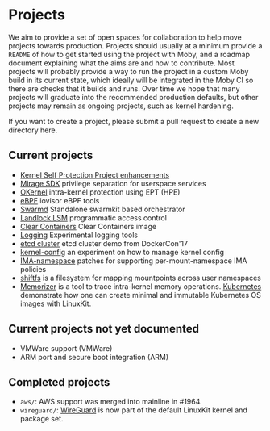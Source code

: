# Projects

We aim to provide a set of open spaces for collaboration to help move projects towards production. Projects should usually
at a minimum provide a `README` of how to get started using the project with Moby, and a roadmap document explaining what
the aims are and how to contribute. Most projects will probably provide a way to run the project in a custom Moby build
in its current state, which ideally will be integrated in the Moby CI so there are checks that it builds and runs. Over
time we hope that many projects will graduate into the recommended production defaults, but other projects may remain as
ongoing projects, such as kernel hardening.

If you want to create a project, please submit a pull request to create a new directory here.

## Current projects
- [Kernel Self Protection Project enhancements](kspp/)
- [Mirage SDK](miragesdk/) privilege separation for userspace services
- [OKernel](okernel/) intra-kernel protection using EPT (HPE)
- [eBPF](ebpf/) iovisor eBPF tools
- [Swarmd](swarmd) Standalone swarmkit based orchestrator
- [Landlock LSM](landlock/) programmatic access control
- [Clear Containers](clear-containers/) Clear Containers image
- [Logging](logging/) Experimental logging tools
- [etcd cluster](etcd/) etcd cluster demo from DockerCon'17
- [kernel-config](kernel-config/) an experiment on how to manage kernel config
- [IMA-namespace](ima-namespace/) patches for supporting per-mount-namespace
  IMA policies
- [shiftfs](shiftfs/) is a filesystem for mapping mountpoints across user
  namespaces
- [Memorizer](memorizer/) is a tool to trace intra-kernel
  memory operations. 
  [Kubernetes](kubernetes/) demonstrate how one can create minimal and immutable Kubernetes OS images with LinuxKit.

## Current projects not yet documented
- VMWare support (VMWare)
- ARM port and secure boot integration (ARM)

## Completed projects

- `aws/`: AWS support was merged into mainline in #1964.
- `wireguard/`: [WireGuard](https://www.wireguard.com/) is now part of the default LinuxKit kernel and package set.
